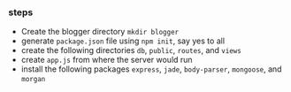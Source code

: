 ### steps

- Create the blogger directory `mkdir blogger`
- generate `package.json` file using `npm init`, say yes to all
- create the following directories `db`, `public`, `routes`, and `views`
- create `app.js` from where the server would run
- install the following packages `express`, `jade`, `body-parser`, `mongoose`, and `morgan`
